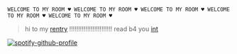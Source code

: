 



```
WELCOME TO MY ROOM ♥︎ WELCOME TO MY ROOM ♥︎ WELCOME TO MY ROOM ♥︎ WELCOME TO MY ROOM ♥︎ WELCOME TO MY ROOM ♥︎
```
> hi to my [rentry](https://rentry.co/areumdawon) !!!!!!!!!!!!!!!!!!!!!!!! read b4 you [int]()



[![spotify-github-profile](https://spotify-github-profile.kittinanx.com/api/view?uid=4lxdthtjs2dnmrlvans2ikyha&cover_image=true&theme=novatorem&show_offline=false&background_color=121212&interchange=true&bar_color=000000&bar_color_cover=true)](https://github.com/kittinan/spotify-github-profile)
